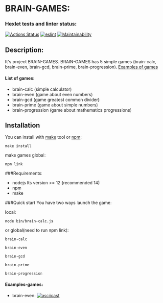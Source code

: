 # BRAIN-GAMES:
### Hexlet tests and linter status:
[![Actions Status](https://github.com/alexeylozenko/backend-project-lvl1/workflows/hexlet-check/badge.svg)](https://github.com/alexeylozenko/backend-project-lvl1/actions)
[![eslint](https://github.com/alexeylozenko/backend-project-lvl1/actions/workflows/eslint.yml/badge.svg)](https://github.com/alexeylozenko/backend-project-lvl1/actions/workflows/eslint.yml)
[![Maintainability](https://api.codeclimate.com/v1/badges/27d2ee47314a595dc5d0/maintainability)](https://codeclimate.com/github/alexeylozenko/backend-project-lvl1/maintainability)

## Description:
It's project BRAIN-GAMES. BRAIN-GAMES has 5 simple games (brain-calc, brain-even, brain-gcd, brain-prime, 
brain-progression). [Examples of games](https://github.com/alexeylozenko/backend-project-lvl1#Examples-games)

#### List of games:
* brain-calc (simple calculator)
* brain-even (game about even numbers)
* brain-gcd (game greatest common divider)
* brain-prime (game about simple numbers)
* brain-progression (game about mathematics progressions)

## Installation
You can install with [make](https://en.wikipedia.org/wiki/Make_(software)) tool or [npm](https://www.npmjs.com/):


    make install

make games global:

    npm link

###Requirements:
* nodejs lts version >= 12 (recommended 14)
* npm
* make

###Quick start
You have two ways launch the game:

local:

    node bin/brain-calc.js

or global(need to run npm link):


    brain-calc

    brain-even

    brain-gcd

    brain-prime

    brain-progression
    

#### Examples-games:
* brain-even: [![asciicast](https://asciinema.org/a/407429.svg)](https://asciinema.org/a/407429)


